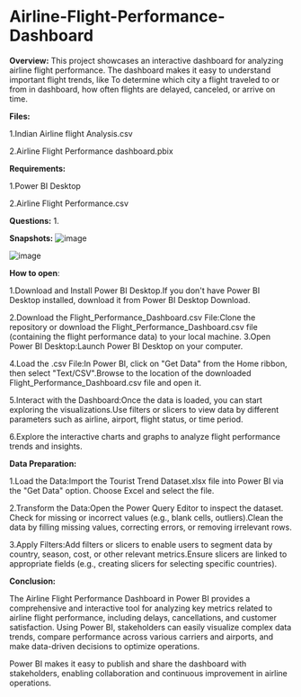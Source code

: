 # Airline-Flight-Performance-Dashboard

**Overview:** This project showcases an interactive dashboard for analyzing airline flight performance. The dashboard makes it easy to understand important flight trends, like To determine which city a flight traveled to or from in dashboard, how often flights are delayed, canceled, or arrive on time. 

**Files:**

1.Indian Airline flight Analysis.csv

2.Airline Flight Performance dashboard.pbix

**Requirements:**

1.Power BI Desktop

2.Airline Flight Performance.csv

**Questions:**
1.

**Snapshots:**
![image](https://github.com/user-attachments/assets/248a2d8f-0895-4c63-af7a-5f38ef734cdf)

![image](https://github.com/user-attachments/assets/1a4dacea-97ec-4bdb-bafa-076508f0c402)

**How to open**:

1.Download and Install Power BI Desktop.If you don't have Power BI Desktop installed, download it from Power BI Desktop Download.

2.Download the Flight_Performance_Dashboard.csv File:Clone the repository or download the Flight_Performance_Dashboard.csv file (containing the flight performance data) to your local machine.
3.Open Power BI Desktop:Launch Power BI Desktop on your computer.

4.Load the .csv File:In Power BI, click on "Get Data" from the Home ribbon, then select "Text/CSV".Browse to the location of the downloaded Flight_Performance_Dashboard.csv file and open it.

5.Interact with the Dashboard:Once the data is loaded, you can start exploring the visualizations.Use filters or slicers to view data by different parameters such as airline, airport, flight status, or time period.

6.Explore the interactive charts and graphs to analyze flight performance trends and insights.

**Data Preparation:**

1.Load the Data:Import the Tourist Trend Dataset.xlsx file into Power BI via the "Get Data" option. Choose Excel and select the file.

2.Transform the Data:Open the Power Query Editor to inspect the dataset. Check for missing or incorrect values (e.g., blank cells, outliers).Clean the data by filling missing values, correcting errors, or removing irrelevant rows.

3.Apply Filters:Add filters or slicers to enable users to segment data by country, season, cost, or other relevant metrics.Ensure slicers are linked to appropriate fields (e.g., creating slicers for selecting specific countries).

**Conclusion:**

The Airline Flight Performance Dashboard in Power BI provides a comprehensive and interactive tool for analyzing key metrics related to airline flight performance, including delays, cancellations, and customer satisfaction. Using Power BI, stakeholders can easily visualize complex data trends, compare performance across various carriers and airports, and make data-driven decisions to optimize operations.

Power BI makes it easy to publish and share the dashboard with stakeholders, enabling collaboration and continuous improvement in airline operations.
